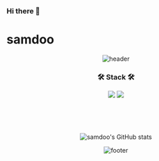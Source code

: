 ### Hi there 👋

<!--
**gjtpals/gjtpals** is a ✨ _special_ ✨ repository because its `README.md` (this file) appears on your GitHub profile.

Here are some ideas to get you started:

- 🔭 I’m currently working on ...
- 🌱 I’m currently learning ...
- 👯 I’m looking to collaborate on ...
- 🤔 I’m looking for help with ...
- 💬 Ask me about ...
- 📫 How to reach me: ...
- 😄 Pronouns: ...
- ⚡ Fun fact: ...
-->

# samdoo

<div align="center">
 
![header](https://capsule-render.vercel.app/api?type=waving&color=gradient&text=%20samdoo's_git%20%20&height=200&fontSize=50&fontColor=ffffff)

### 🛠️ Stack 🛠️
 
<img src="https://img.shields.io/badge/Notepad++-90E59A?style=flat&logo=Notepad++&logoColor=white"/>
<img src="https://img.shields.io/badge/C-A8B9CC?style=flat&logo=C&logoColor=white"/>
 
<br/><br/><br/>
 
![samdoo's GitHub stats](https://github-readme-stats.vercel.app/api?username=gjtpals&show_icons=true&theme=radical)
 
![footer](https://capsule-render.vercel.app/api?section=footer&type=waving&color=gradient)
</div>
